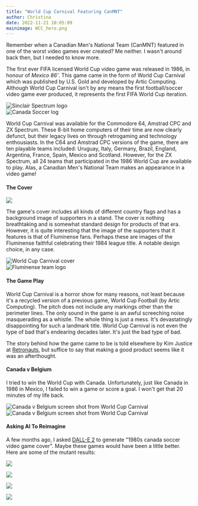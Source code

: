 ```yaml
---
title: "World Cup Carnival Featuring CanMNT"
author: Christina
date: 2022-11-21 10:05:09
mainimage: WCC_hero.png
---
```


Remember when a Canadian Men's National Team (CanMNT) featured in one of the worst video games ever created? Me neither. I wasn't around back then, but I needed to know more.

The first ever FIFA licensed World Cup video game was released in 1986, in honour of *Mexico 86'*. This game came in the form of World Cup Carnival which was published by U.S. Gold and developed by Artic Computing. Although World Cup Carnival isn't by any means the first football/soccer video game ever produced, it represents the first FIFA World Cup iteration.

<div class="row pb-4">
    <div class="col-9"><img src="/images/Sinclair_ZX_Spectrum-02b.svg.png" alt="Sinclair Spectrum logo"/></div>
    <div class="col-3"><img src="/images/canada-soccer-logo.png" alt="Canada Soccer log"/></div>
</div>

World Cup Carnival was available for the Commodore 64, Amstrad CPC and ZX Spectrum. These 8-bit home computers of their time are now clearly defunct, but their legacy lives on through retrogaming and technology enthousiasts. In the C64 and Amstrad CPC versions of the game, there are ten playable teams included: Uruguay, Italy, Germany, Brazil, England, Argentina, France, Spain, Mexico and Scotland. However, for the ZX Spectrum, all 24 teams that participated in the 1986 World Cup are available to play. Alas, a Canadian Men's National Team makes an appearance in a video game!

#### The Cover

![](images/wcc_cover.png)

The game's cover includes all kinds of different country flags and has a background image of supporters in a stand. The cover is nothing breathtaking and is somewhat standard design for products of that era. However, it is quite interesting that the image of the supporters that it features is that of Fluminense fans. Perhaps these are images of the Fluminense faithful celebrating their 1984 league title. A notable design choice, in any case.

<div class="row pb-4">
    <div class="col-4"><img src="/images/wcc_cover4.png" alt="World Cup Carnival cover"/></div>
    <div class="col-3"><img src="/images/flu_logo.png" alt="Fluminense team logo"/></div>
</div>

#### The Game Play

World Cup Carnival is a horror show for many reasons, not least because it's a recycled version of a previous game, World Cup Football (by Artic Computing). The pitch does not include any markings other than the perimeter lines. The only sound in the game is an awful screeching noise masquerading as a whistle. The whole thing is just a mess. It's devastatingly disappointing for such a landmark title. World Cup Carnival is not even the type of bad that's endearing decades later. It's just the bad type of bad.

The story behind how the game came to be is told elsewhere by Kim Justice at [Retronauts](https://retronauts.com/article/889/the-world-cup-game-that-became-a-nightmare), but suffice to say that making a good product seems like it was an afterthought.

#### Canada v Belgium

I tried to win the World Cup with Canada. Unfortunately, just like Canada in 1986 in Mexico, I failed to win a game or score a goal. I won't get that 20 minutes of my life back.

<div class="row pb-4">
    <div class="col-6"><img src="/images/WCC_gameplay1.png" alt="Canada v Belgium screen shot from World Cup Carnival" /></div>
    <div class="col-6"><img src="/images/WCC_gameplay3.png" alt="Canada v Belgium screen shot from World Cup Carnival"/></div>
</div>

#### Asking AI To Reimagine
A few months ago, I asked [DALL-E 2](https://openai.com/dall-e-2/) to generate "1980s canada soccer video game cover". Maybe these games would have been a little better. Here are some of the mutant results:

![](images/dalle2_cs1.png)

![](images/dalle2_cs2.png)

![](images/dalle2_cs3.png)

![](images/dalle2_cs4.png)
